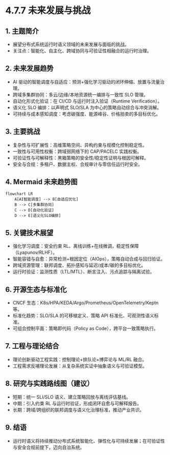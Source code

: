 # 4.7.7 未来发展与挑战

## 1. 主题简介

- 展望分布式系统运行时语义领域的未来发展与面临的挑战。
- 关注点：智能化、自主化、跨域协同与可验证性相融合的运行时治理。

## 2. 未来发展趋势

- AI 驱动的智能调度与自适应：预测+强化学习驱动的闭环伸缩、放置与流量治理。
- 跨域多集群协同：多云/边缘/本地资源统一编排与一致性 SLO 管理。
- 自动化形式化验证：在 CI/CD 与运行时注入验证（Runtime Verification）。
- 语义化 SLO 编排：以声明式 SLO/SLA 为中心的策略自动综合与冲突消解。
- 可持续与成本感知调度：考虑碳强度、能源峰谷、价格拍卖的多目标优化。

## 3. 主要挑战

- 复杂性与可扩展性：高维策略空间、异构约束与规模化控制稳定性。
- 一致性与可用性权衡：跨域弱网络下的 CAP/PACELC 实践权衡。
- 可验证性与可解释性：黑箱策略的安全性/稳定性证明与根因可解释。
- 安全与合规：多租户、数据主权、合规审计与零信任运行时安全。

## 4. Mermaid 未来趋势图

```mermaid
flowchart LR
    A[AI智能调度] --> B[自适应优化]
    B --> C[多集群协同]
    C --> D[自动化验证]
    D --> E[语义化SLO编排]
```

## 5. 关键技术展望

- 强化学习调度：安全约束 RL、离线训练+在线微调，稳定性保障（Lyapunov/RLHF）。
- 智能容错与自愈：异常检测+根因定位（AIOps），策略自动合成与回归验证。
- 跨域资源管理：联邦调度、拓扑感知与延迟/成本/碳的多目标优化。
- 运行时验证：监测性质（LTL/MTL）、断言注入、污点追踪与隔离试验。

## 6. 开源生态与标准化

- CNCF 生态：K8s/HPA/KEDA/Argo/Prometheus/OpenTelemetry/Keptn 等。
- 标准化趋势：SLO/SLA 的可移植定义、策略 API 标准化、可观测性语义标准。
- 可组合控制平面：策略即代码（Policy as Code），跨平台一致策略执行。

## 7. 工程与理论结合

- 理论创新驱动工程实践：控制理论+排队论+博弈论与 ML/RL 融合。
- 工程需求反哺理论发展：从复杂系统实证中抽象语义与可验证模型。

## 8. 研究与实践路线图（建议）

- 短期：统一 SLI/SLO 语义、建立策略回放与离线评估基线。
- 中期：引入约束 RL 与运行时验证，形成闭环自愈与可解释报告。
- 长期：跨域/跨组织的联邦调度与语义化治理标准，推动产业共识。

## 9. 结语

- 运行时语义将持续推动分布式系统智能化、弹性化与可持续发展；在可验证性与安全合规前提下，迈向自治系统。
